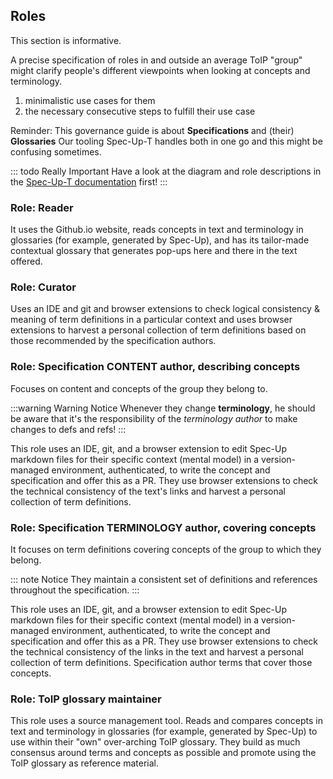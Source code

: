 

## Roles
This section is informative.

A precise specification of roles in and outside an average ToIP "group" might clarify people's different viewpoints when looking at concepts and terminology.

1. minimalistic use cases for them
2. the necessary consecutive steps to fulfill their use case

Reminder: This governance guide is about **Specifications** and (their) **Glossaries** Our tooling Spec-Up-T handles both in one go and this might be confusing sometimes.

::: todo Really Important
 Have a look at the diagram and role descriptions in the [Spec-Up-T documentation](https://trustoverip.github.io/spec-up-t-website/docs/intro) first!
:::

### Role: Reader
It uses the Github.io website, reads concepts in text and terminology in glossaries (for example, generated by Spec-Up), and has its tailor-made contextual glossary that generates pop-ups here and there in the text offered.

### Role: Curator
Uses an IDE and git and browser extensions to check logical consistency & meaning of term definitions in a particular context and uses browser extensions to harvest a personal collection of term definitions based on those recommended by the specification authors.

### Role: Specification CONTENT author, describing concepts
Focuses on content and concepts of the group they belong to. 

:::warning Warning Notice
Whenever they change **terminology**, he should be aware that it's the responsibility of the *terminology author* to make changes to defs and refs!
:::

This role uses an IDE, git, and a browser extension to edit  Spec-Up markdown files for their specific context (mental model) in a version-managed environment, authenticated, to write the concept and specification and offer this as a PR. They use browser extensions to check the technical consistency of the text's links and harvest a personal collection of term definitions.


### Role: Specification TERMINOLOGY author, covering concepts
It focuses on term definitions covering concepts of the group to which they belong.

::: note Notice
They maintain a consistent set of definitions and references throughout the specification.
:::

This role uses an IDE, git, and a browser extension to edit  Spec-Up markdown files for their specific context (mental model) in a version-managed environment, authenticated, to write the concept and specification and offer this as a PR. They use browser extensions to check the technical consistency of the links in the text and harvest a personal collection of term definitions. Specification author terms that cover those concepts.

### Role: ToIP glossary maintainer
This role uses a source management tool. Reads and compares concepts in text and terminology in glossaries (for example, generated by Spec-Up) to use within their "own" over-arching ToIP glossary. They build as much consensus around terms and concepts as possible and promote using the ToIP glossary as reference material.
